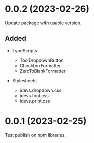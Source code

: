 # 0.0.2 (2023-02-26)

Update package with usable version.

## Added

- TypeScripts
    - ToolDropdownButton
    - CheckboxFormatter
    - ZeroToBlankFormatter

- Stylesheets
    - idevs.dropdown.css
    - idevs.font.css
    - idevs.print.css



# 0.0.1 (2023-02-25)

Test publish on npm libraries.
